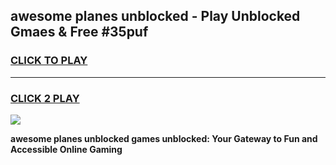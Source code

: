 
## awesome planes unblocked - Play Unblocked Gmaes & Free #35puf
<h3>
<a href="https://news.freeplayer.one?title=awesome_planes_unblocked&ref=24F">CLICK TO PLAY</a></h3>
<hr>

<h3>
<a href="https://news.freeplayer.one?title=awesome_planes_unblocked&ref=24F">CLICK 2 PLAY</a>
  
</h3>

<a href="https://news.freeplayer.one?title=awesome_planes_unblocked&ref=24F/"><img src="https://clearcache.store/games.png"></a>


**awesome planes unblocked games unblocked: Your Gateway to Fun and Accessible Online Gaming**
